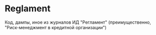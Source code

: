 # Reglament
Код, дампы, иное из журналов ИД "Регламент" (преимущественно, "Риск-менеджмент в кредитной организации")
